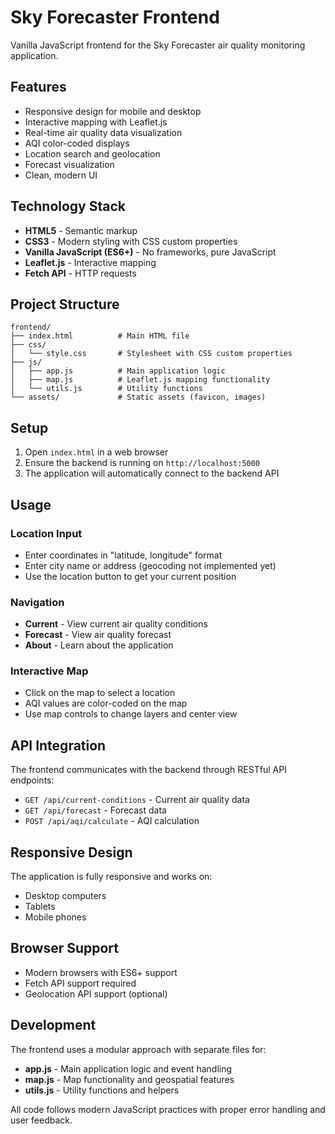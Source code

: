 # Sky Forecaster Frontend

Vanilla JavaScript frontend for the Sky Forecaster air quality monitoring application.

## Features

- Responsive design for mobile and desktop
- Interactive mapping with Leaflet.js
- Real-time air quality data visualization
- AQI color-coded displays
- Location search and geolocation
- Forecast visualization
- Clean, modern UI

## Technology Stack

- **HTML5** - Semantic markup
- **CSS3** - Modern styling with CSS custom properties
- **Vanilla JavaScript (ES6+)** - No frameworks, pure JavaScript
- **Leaflet.js** - Interactive mapping
- **Fetch API** - HTTP requests

## Project Structure

```
frontend/
├── index.html          # Main HTML file
├── css/
│   └── style.css       # Stylesheet with CSS custom properties
├── js/
│   ├── app.js          # Main application logic
│   ├── map.js          # Leaflet.js mapping functionality
│   └── utils.js        # Utility functions
└── assets/             # Static assets (favicon, images)
```

## Setup

1. Open `index.html` in a web browser
2. Ensure the backend is running on `http://localhost:5000`
3. The application will automatically connect to the backend API

## Usage

### Location Input
- Enter coordinates in "latitude, longitude" format
- Enter city name or address (geocoding not implemented yet)
- Use the location button to get your current position

### Navigation
- **Current** - View current air quality conditions
- **Forecast** - View air quality forecast
- **About** - Learn about the application

### Interactive Map
- Click on the map to select a location
- AQI values are color-coded on the map
- Use map controls to change layers and center view

## API Integration

The frontend communicates with the backend through RESTful API endpoints:

- `GET /api/current-conditions` - Current air quality data
- `GET /api/forecast` - Forecast data
- `POST /api/aqi/calculate` - AQI calculation

## Responsive Design

The application is fully responsive and works on:
- Desktop computers
- Tablets
- Mobile phones

## Browser Support

- Modern browsers with ES6+ support
- Fetch API support required
- Geolocation API support (optional)

## Development

The frontend uses a modular approach with separate files for:
- **app.js** - Main application logic and event handling
- **map.js** - Map functionality and geospatial features
- **utils.js** - Utility functions and helpers

All code follows modern JavaScript practices with proper error handling and user feedback.
